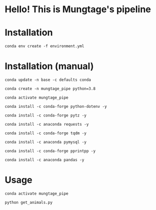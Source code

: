 # Hello! This is Mungtage's pipeline

# Installation

```
conda env create -f environment.yml
```

# Installation (manual)

```
conda update -n base -c defaults conda
```

```
conda create -n mungtage_pipe python=3.8
```

```
conda activate mungtage_pipe
```

```
conda install -c conda-forge python-dotenv -y
```

```
conda install -c conda-forge pytz -y
```

```
conda install -c anaconda requests -y
```

```
conda install -c conda-forge tqdm -y
```

```
conda install -c anaconda pymysql -y
```

```
conda install -c conda-forge pprintpp -y
```

```
conda install -c anaconda pandas -y
```

# Usage

```
conda activate mungtage_pipe
```

```
python get_animals.py
```
